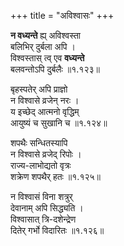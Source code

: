 +++
title = "अविश्वासः"
+++

**न वध्यन्ते** ह्य् अविश्वस्ता  
बलिभिर् दुर्बला अपि ।  
विश्वस्तास् त्व् एव **वध्यन्ते**  
बलवन्तोऽपि दुर्बलैः ॥१.१२३॥  

बृहस्पतेर् अपि प्राज्ञो  
न विश्वासे व्रजेन् नरः ।  
य इच्छेद् आत्मनो वृद्धिम्  
आयुष्यं च सुखानि च ॥१.१२४॥  

शपथैः सन्धितस्यापि  
न विश्वासे व्रजेद् रिपोः ।  
राज्य-लाभोद्यतो वृत्रः  
शक्रेण शपथैर् हतः ॥१.१२५॥  

न विश्वासं विना शत्रुर्  
देवानाम् अपि सिद्ध्यति ।  
विश्वासात् त्रि-दशेन्द्रेण  
दितेर् गर्भो विदारितः ॥१.१२६॥
